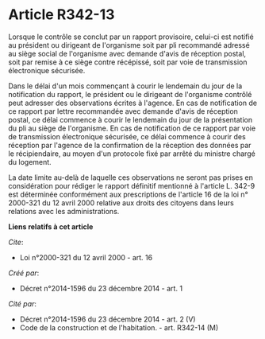 # Article R342-13

Lorsque le contrôle se conclut par un rapport provisoire, celui-ci est notifié au président ou dirigeant de l'organisme soit
par pli recommandé adressé au siège social de l'organisme avec demande d'avis de réception postal, soit par remise à ce siège
contre récépissé, soit par voie de transmission électronique sécurisée. 

Dans le délai d'un mois commençant à courir le lendemain du jour de la notification du rapport, le président ou le dirigeant
de l'organisme contrôlé peut adresser des observations écrites à l'agence. En cas de notification de ce rapport par lettre
recommandée avec demande d'avis de réception postal, ce délai commence à courir le lendemain du jour de la présentation du
pli au siège de l'organisme. En cas de notification de ce rapport par voie de transmission électronique sécurisée, ce délai
commence à courir des réception par l'agence de la confirmation de la réception des données par le récipiendaire, au moyen
d'un protocole fixé par arrêté du ministre chargé du logement. 

La date limite au-delà de laquelle ces observations ne seront pas prises en considération pour rédiger le rapport définitif
mentionné à l'article L. 342-9 est déterminée conformément aux prescriptions de l'article 16 de la loi n° 2000-321 du 12
avril 2000 relative aux droits des citoyens dans leurs relations avec les administrations.

**Liens relatifs à cet article**

_Cite_:

  - Loi n°2000-321 du 12 avril 2000 - art. 16

_Créé par_:

  - Décret n°2014-1596 du 23 décembre 2014 - art. 1

_Cité par_:

  - Décret n°2014-1596 du 23 décembre 2014 - art. 2 (V)
  - Code de la construction et de l'habitation. - art. R342-14 (M)
